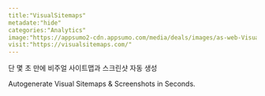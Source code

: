 ```yaml
---
title:"VisualSitemaps"
metadate:"hide"
categories:"Analytics"
image:"https://appsumo2-cdn.appsumo.com/media/deals/images/as-web-VisualSiteMaps.jpg"
visit:"https://visualsitemaps.com/"
---
```

단 몇 초 만에 비주얼 사이트맵과 스크린샷 자동 생성

Autogenerate Visual Sitemaps & Screenshots in Seconds.
